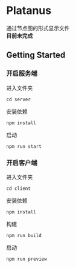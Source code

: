# Platanus

通过节点图的形式显示文件  
**目前未完成**


## Getting Started
### 开启服务端
进入文件夹
```
cd server
```
安装依赖
```
npm install
```
启动
```
npm run start
```

### 开启客户端
进入文件夹
```
cd client
```
安装依赖
```
npm install
```
构建
```
npm run build
```
启动
```
npm run preview
```

